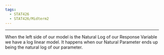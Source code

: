 ```yaml
---
tags:
  - STAT426
  - STAT426/Midterm2
---
```

---
When the left side of our model is the Natural Log of our Response Variable we have a log linear model. It happens when our Natural Parameter ends up being the natural log of our parameter.